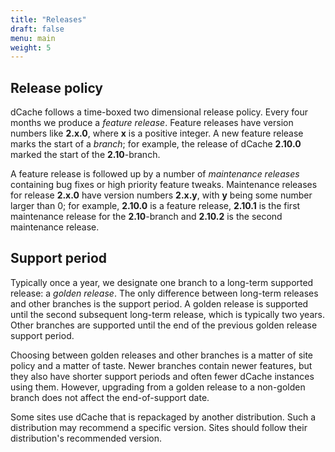```yaml
---
title: "Releases"
draft: false
menu: main
weight: 5
---
```


## Release policy

dCache follows a time-boxed two dimensional release policy. Every four months we produce a *feature release*. Feature releases have version numbers like **2.x.0**, where **x** is a positive integer. A new feature release marks the start of a *branch*; for example, the release of dCache **2.10.0** marked the start of the
**2.10**-branch.

A feature release is followed up by a number of *maintenance releases* containing bug fixes or high priority feature tweaks. Maintenance releases for release **2.x.0** have
version numbers **2.x.y**, with **y** being some number larger than 0; for example, **2.10.0** is a feature release, **2.10.1** is the first maintenance release for the **2.10**-branch and **2.10.2** is the second maintenance release.

## Support period

Typically once a year, we designate one branch to a long-term supported release: a *golden release*.  The only difference between long-term releases and other branches is the support
period.  A golden release is supported until the second subsequent long-term release, which is typically two years. Other branches are supported until the end of the previous
golden release support period.

Choosing between golden releases and other branches is a matter of site policy and a matter of taste.  Newer branches contain newer features, but they also have shorter support periods and often fewer dCache instances using them.  However, upgrading from a golden release to a non-golden branch does not affect the end-of-support date.

Some sites use dCache that is repackaged by another distribution. Such a distribution may recommend a specific version. Sites should follow their distribution's recommended version.
